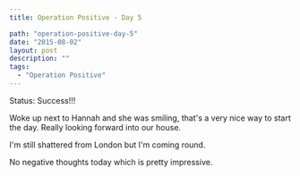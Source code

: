 ```yaml
---
title: Operation Positive - Day 5

path: "operation-positive-day-5"
date: "2015-08-02"
layout: post
description: ""
tags:
  - "Operation Positive"
---
```

Status: Success!!!

Woke up next to Hannah and she was smiling, that's a very nice way to start the day. Really looking forward into our house.

I'm still shattered from London but I'm coming round.

No negative thoughts today which is pretty impressive.
